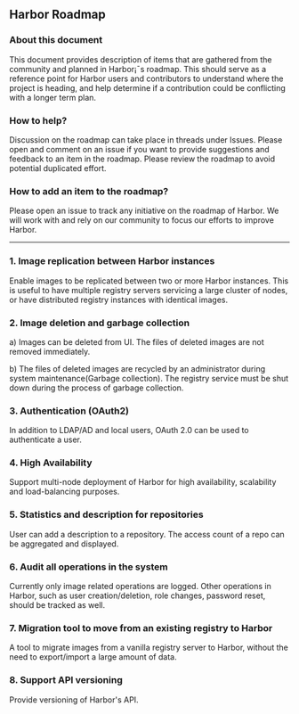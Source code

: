 ## Harbor Roadmap

### About this document

This document provides description of items that are gathered from the community and planned in Harbor¡¯s roadmap. This should serve as a reference point for Harbor users and contributors to understand where the project is heading, and help determine if a contribution could be conflicting with a longer term plan.

### How to help?

Discussion on the roadmap can take place in threads under Issues. Please open and comment on an issue if you want to provide suggestions and feedback to an item in the roadmap. Please review the roadmap to avoid potential duplicated effort.

### How to add an item to the roadmap?
Please open an issue to track any initiative on the roadmap of Harbor. We will work with and rely on our community to focus our efforts to improve Harbor.


---


### 1. Image replication between Harbor instances 
Enable images to be replicated between two or more Harbor instances. This is useful to have multiple registry servers servicing a large cluster of nodes, or have distributed registry instances with identical images.

### 2. Image deletion and garbage collection 
a) Images can be deleted from UI. The files of deleted images are not removed immediately. 

b) The files of deleted images are recycled by an administrator during system maintenance(Garbage collection). The registry service must be shut down during the process of garbage collection.


### 3. Authentication (OAuth2) 
In addition to LDAP/AD and local users, OAuth 2.0 can be used to authenticate a user.

### 4. High Availability 
Support multi-node deployment of Harbor for high availability, scalability and load-balancing purposes.

### 5. Statistics and description for repositories
User can add a description to a repository. The access count of a repo can be aggregated and displayed.


### 6. Audit all operations in the system
Currently only image related operations are logged. Other operations in Harbor, such as user creation/deletion, role changes, password reset, should be tracked as well.


### 7. Migration tool to move from an existing registry to Harbor 
A tool to migrate images from a vanilla registry server to Harbor, without the need to export/import a large amount of data.


### 8. Support API versioning 
Provide versioning of Harbor's API.

